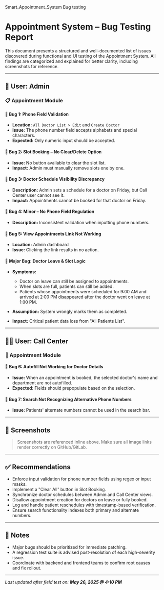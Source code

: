  Smart_Appointment_System Bug testing

# Appointment System – Bug Testing Report

This document presents a structured and well-documented list of issues discovered during functional and UI testing of the Appointment System. All findings are categorized and explained for better clarity, including screenshots for reference.

---

## 🔐 User: Admin

### 📋 Appointment Module

#### 🐞 Bug 1: Phone Field Validation

* **Location:** `All Doctor List > Edit` and `Create Doctor`
* **Issue:** The phone number field accepts alphabets and special characters.
* **Expected:** Only numeric input should be accepted.

#### 🐞 Bug 2: Slot Booking – No Clear/Delete Option

* **Issue:** No button available to clear the slot list.
* **Impact:** Admin must manually remove slots one by one.

#### 🐞 Bug 3: Doctor Schedule Visibility Discrepancy

* **Description:** Admin sets a schedule for a doctor on Friday, but Call Center user cannot see it.
* **Impact:** Appointments cannot be booked for that doctor on Friday.

#### 🐞 Bug 4: Minor – No Phone Field Regulation

* **Description:** Inconsistent validation when inputting phone numbers.

#### 🐞 Bug 5: View Appointments Link Not Working

* **Location:** Admin dashboard
* **Issue:** Clicking the link results in no action.

#### 🐞 Major Bug: Doctor Leave & Slot Logic

* **Symptoms:**

  * Doctor on leave can still be assigned to appointments.
  * When slots are full, patients can still be added.
  * Patients whose appointments were scheduled for 9:00 AM and arrived at 2:00 PM disappeared after the doctor went on leave at 1:00 PM.
* **Assumption:** System wrongly marks them as completed.
* **Impact:** Critical patient data loss from "All Patients List".

---

## 🧑‍💼 User: Call Center

### 📅 Appointment Module

#### 🐞 Bug 6: Autofill Not Working for Doctor Details

* **Issue:** When an appointment is booked, the selected doctor's name and department are not autofilled.
* **Expected:** Fields should prepopulate based on the selection.

#### 🐞 Bug 7: Search Not Recognizing Alternative Phone Numbers

* **Issue:** Patients' alternate numbers cannot be used in the search bar.

---

## 📸 Screenshots

> Screenshots are referenced inline above. Make sure all image links render correctly on GitHub/GitLab.

---

## ✅ Recommendations

* Enforce input validation for phone number fields using regex or input masks.
* Implement a "Clear All" button in Slot Booking.
* Synchronize doctor schedules between Admin and Call Center views.
* Disallow appointment creation for doctors on leave or fully booked.
* Log and handle patient reschedules with timestamp-based verification.
* Ensure search functionality indexes both primary and alternate numbers.

---

## 📌 Notes

* Major bugs should be prioritized for immediate patching.
* A regression test suite is advised post-resolution of each high-severity issue.
* Coordinate with backend and frontend teams to confirm root causes and fix rollout.

---

*Last updated after field test on: **May 26, 2025 @ 4:10 PM***

